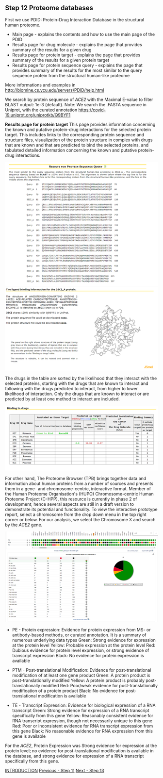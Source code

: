 ## Step 12 Proteome databases

First we use PDID: Protein-Drug Interaction Database in the structural human proteome. 

* Main page - explains the contents and how to use the main page of the PDID
* Results page for drug molecule - explains the page that provides summary of the results for a given drug
* Results page for protein target - explains the page that provides summary of the results for a given protein target
* Results page for protein sequence query - explains the page that provides summary of the results for the most similar to the query sequence protein from the structural human-like proteome

More informations and examples in <http://biomine.cs.vcu.edu/servers/PDID/help.html>

We search by protein sequence of *ACE2* with the Maximal E-value to filter BLAST output: 1e-3 (default).
Note: We search the .FASTA sequence in Uniprot, with the curated annotation <https://covid-19.uniprot.org/uniprotkb/Q9BYF1>

**Results page for protein target**
This page provides information concerning the known and putative protein-drug interactions for the selected protein target. This includes links to the corresponding protein sequence and structure files, visualization of the protein structure in complex with drugs that are known and that are predicted to bind the selected proteins, and tabulated detailed information concerning the known and putative protein-drug interactions. 

<img src= "./images/pdid-1.PNG">
<img src= "./images/pdid02.PNG">

The drugs in the table are sorted by the likelihood that they interact with the selected proteins, starting with the drugs that are known to interact and following with the drugs predicted to interact, from higher to lower likelihood of interaction. Only the drugs that are known to interact or are predicted by at least one method to interact are included.

<img src= "./images/pdid3.PNG">

For other hand, The Proteome Browser (TPB) brings together data and information about human proteins from a number of sources and presents them in a gene- and chromosome-centric, interactive format. Member of the Human Proteome Organisation's (HUPO) Chromosome-centric Human Proteome Project (C-HPP), this resource is currently in phase 2 of development; hence several aspects are still in a draft version to demonstrate its potential and functionality. To view the interactive prototype report, select a chromosome from the drop down menu in the top right corner or below.
For our analysis, we select the Chromosome X and search by the *ACE2* gene.

<img src= "./images/thpb-1.PNG">

* PE - Protein expression: Evidence for protein expression from MS- or antibody-based methods, or curated annotation. It is a summary of numerous underlying data types
Green: Strong evidence for expression at the protein level
Yellow: Probable expression at the protein level
Red: Dubious evidence for protein level expression, or strong evidence of transcript expression
Black: No evidence for protein expression is available

* PTM - Post-translational Modification: Evidence for post-translational modification of at least one gene product
Green: A protein product is post-translationally modified
Yellow: A protein product is probably post-translationally modified
Red: Poor/weak evidence for post-translationally modification of a protein product
Black: No evidence for post-translational modification is available

* TE - Transcript Expression: Evidence for biological expression of a RNA transcript
Green: Strong evidence for expression of a RNA transcript specifically from this gene
Yellow: Reasonably consistent evidence for RNA transcript expression, though not necessarily unique to this gene
Red: Poor or inconsistent evidence for RNA transcript expression from this gene
Black: No reasonable evidence for RNA expression from this gene is available

For the *ACE2*, Protein Expression was Strong evidence for expression at the protein level; no evidence for post-translational modification is available in the database, and strong evidence for expression of a RNA transcript specifically from this gene.


[INTRODUCTION](./index.md)      [Previous - Step 11](./page11.md)     [Next - Step 13](./page13.md)
